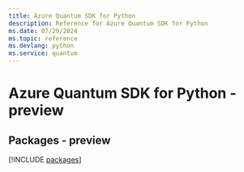 ```yaml
---
title: Azure Quantum SDK for Python
description: Reference for Azure Quantum SDK for Python
ms.date: 07/29/2024
ms.topic: reference
ms.devlang: python
ms.service: quantum
---
```

# Azure Quantum SDK for Python - preview
## Packages - preview
[!INCLUDE [packages](quantum-index.md)]